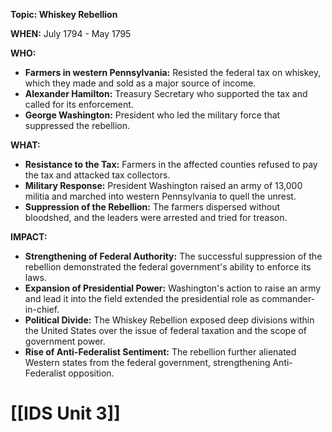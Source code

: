 **Topic: Whiskey Rebellion**

**WHEN:** July 1794 - May 1795

**WHO:**

* **Farmers in western Pennsylvania:** Resisted the federal tax on whiskey, which they made and sold as a major source of income.
* **Alexander Hamilton:** Treasury Secretary who supported the tax and called for its enforcement.
* **George Washington:** President who led the military force that suppressed the rebellion.

**WHAT:**

* **Resistance to the Tax:** Farmers in the affected counties refused to pay the tax and attacked tax collectors.
* **Military Response:** President Washington raised an army of 13,000 militia and marched into western Pennsylvania to quell the unrest.
* **Suppression of the Rebellion:** The farmers dispersed without bloodshed, and the leaders were arrested and tried for treason.

**IMPACT:**

* **Strengthening of Federal Authority:** The successful suppression of the rebellion demonstrated the federal government's ability to enforce its laws.
* **Expansion of Presidential Power:** Washington's action to raise an army and lead it into the field extended the presidential role as commander-in-chief.
* **Political Divide:** The Whiskey Rebellion exposed deep divisions within the United States over the issue of federal taxation and the scope of government power.
* **Rise of Anti-Federalist Sentiment:** The rebellion further alienated Western states from the federal government, strengthening Anti-Federalist opposition.
# [[IDS Unit 3]]